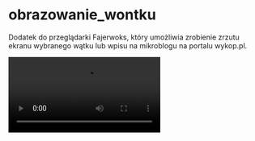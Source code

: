 # obrazowanie_wontku
Dodatek do przeglądarki Fajerwoks, który umożliwia zrobienie zrzutu ekranu wybranego wątku lub wpisu na mikroblogu na portalu wykop.pl.

![Prezentacja działania](https://zippy.gfycat.com/ThreadbareAnimatedLarva.webm)
